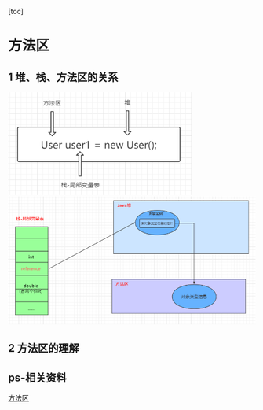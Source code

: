 [toc]

# 方法区

## 1 堆、栈、方法区的关系

<img src="picture/image-20201221193638410.png" alt="image-20201221193638410" style="zoom:80%;" />

<img src="picture/image-20201223211144943.png" alt="image-20201223211144943" style="zoom:80%;" />

## 2 方法区的理解











## ps-相关资料

[方法区](https://gitee.com/moxi159753/LearningNotes/tree/master/JVM/1_%E5%86%85%E5%AD%98%E4%B8%8E%E5%9E%83%E5%9C%BE%E5%9B%9E%E6%94%B6%E7%AF%87/9_%E6%96%B9%E6%B3%95%E5%8C%BA)

